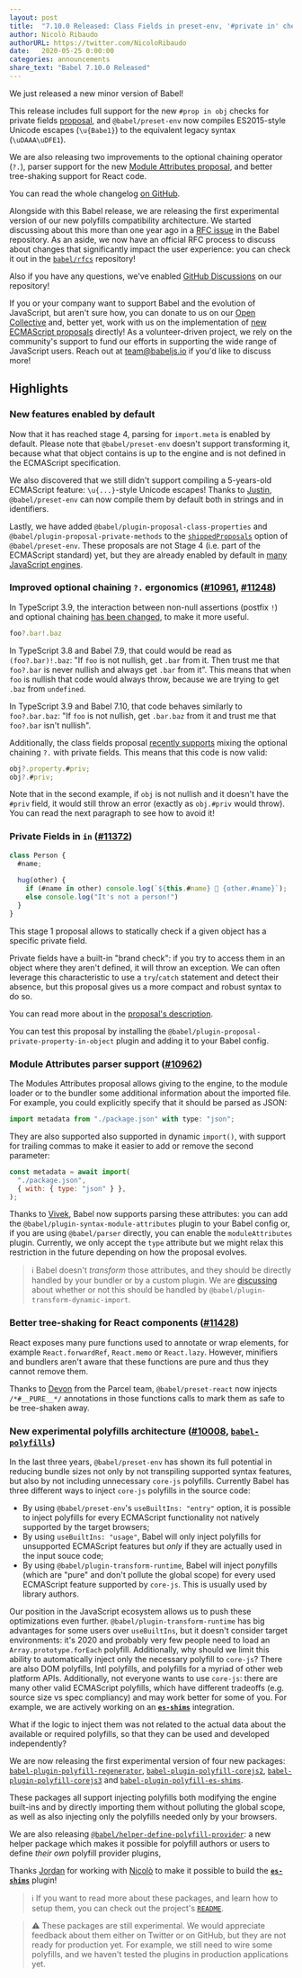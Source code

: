 ```yaml
---
layout: post
title:  "7.10.0 Released: Class Fields in preset-env, '#private in' checks and better React three-shaking"
author: Nicolò Ribaudo
authorURL: https://twitter.com/NicoloRibaudo
date:   2020-05-25 0:00:00
categories: announcements
share_text: "Babel 7.10.0 Released"
---
```


We just released a new minor version of Babel!

This release includes full support for the new `#prop in obj` checks for private fields [proposal](https://github.com/tc39/proposal-private-fields-in-in), and `@babel/preset-env` now compiles ES2015-style Unicode escapes (`\u{Babe1}`) to the equivalent legacy syntax (`\uDAAA\uDFE1`).

We are also releasing two improvements to the optional chaining operator (`?.`), parser support for the new [Module Attributes proposal](https://github.com/tc39/proposal-module-attributes), and better tree-shaking support for React code.

You can read the whole changelog [on GitHub](https://github.com/babel/babel/releases/tag/v7.10.0).

<!-- truncate -->

Alongside with this Babel release, we are releasing the first experimental version of our new polyfills compatibility architecture. We started discussing about this more than one year ago in a [RFC issue](https://github.com/babel/babel/issues/10008) in the Babel repository. As an aside, we now have an official RFC process to discuss about changes that significantly impact the user experience: you can check it out in the [`babel/rfcs`](https://github.com/babel/rfcs) repository!

Also if you have any questions, we've enabled [GitHub Discussions](https://github.com/babel/babel/discussions) on our repository!

If you or your company want to support Babel and the evolution of JavaScript, but aren't sure how, you can donate to us on our [Open Collective](https://opencollective.com/babel) and, better yet, work with us on the implementation of [new ECMAScript proposals](https://github.com/babel/proposals) directly! As a volunteer-driven project, we rely on the community's support to fund our efforts in supporting the wide range of JavaScript users. Reach out at [team@babeljs.io](mailto:team@babeljs.io) if you'd like to discuss more!

## Highlights

### New features enabled by default

Now that it has reached stage 4, parsing for `import.meta` is enabled by default. Please note that `@babel/preset-env` doesn't support transforming it, because what that object contains is up to the engine and is not defined in the ECMAScript specification.

We also discovered that we still didn't support compiling a 5-years-old ECMAScript feature: `\u{...}`-style Unicode escapes! Thanks to [Justin](https://github.com/jridgewell), `@babel/preset-env` can now compile them by default both in strings and in identifiers.

Lastly, we have added `@babel/plugin-proposal-class-properties` and `@babel/plugin-proposal-private-methods` to the [`shippedProposals`](https://babeljs.io/docs/en/babel-preset-env#shippedproposals) option of `@babel/preset-env`. These proposals are not Stage 4 (i.e. part of the ECMAScript standard) yet, but they are already enabled by default in [many JavaScript engines](https://github.com/tc39/proposal-class-fields#implementations).

### Improved optional chaining `?.` ergonomics ([#10961](https://github.com/babel/babel/pull/10961), [#11248](https://github.com/babel/babel/pull/11248))

In TypeScript 3.9, the interaction between non-null assertions (postfix `!`) and optional chaining [has been changed](https://www.typescriptlang.org/docs/handbook/release-notes/typescript-3-9.html#parsing-differences-in-optional-chaining-and-non-null-assertions), to make it more useful.

```ts
foo?.bar!.baz
```

In TypeScript 3.8 and Babel 7.9, that could would be read as `(foo?.bar)!.baz`: "If `foo` is not nullish, get `.bar` from it. Then trust me that `foo?.bar` is never nullish and always get `.bar` from it". This means that when `foo` is nullish that code would always throw, because we are trying to get `.baz` from `undefined`.

In TypeScript 3.9 and Babel 7.10, that code behaves similarly to `foo?.bar.baz`: "If `foo` is not nullish, get `.bar.baz` from it and trust me that `foo?.bar` isn't nullish".

Additionally, the class fields proposal [recently supports](https://github.com/tc39/proposal-class-fields/pull/301) mixing the optional chaining `?.` with private fields. This means that this code is now valid:

```js
obj?.property.#priv;
obj?.#priv;
```

Note that in the second example, if `obj` is not nullish and it doesn't have the `#priv` field, it would still throw an error (exactly as `obj.#priv` would throw). You can read the next paragraph to see how to avoid it!

### Private Fields in `in` ([#11372](https://github.com/babel/babel/pull/11372))

```js
class Person {
  #name;
  
  hug(other) {
    if (#name in other) console.log(`${this.#name} 🤗 {other.#name}`);
    else console.log("It's not a person!")
  }
}
```

This stage 1 proposal allows to statically check if a given object has a specific private field.

Private fields have a built-in "brand check": if you try to access them in an object where they aren't defined, it will throw an exception. We can often leverage this characteristic to use a `try`/`catch` statement and detect their absence, but this proposal gives us a more compact and robust syntax to do so.

You can read more about in the [proposal's description](https://github.com/tc39/proposal-private-fields-in-in/blob/master/README.md).

You can test this proposal by installing the `@babel/plugin-proposal-private-property-in-object` plugin and adding it to your Babel config.

### Module Attributes parser support ([#10962](https://github.com/babel/babel/pull/10962))

The Modules Attributes proposal allows giving to the engine, to the module loader or to the bundler some additional information about the imported file. For example, you could explicitly specify that it should be parsed as JSON:

```js
import metadata from "./package.json" with type: "json";
```

They are also supported also supported in dynamic `import()`, with support for trailing commas to make it easier to add or remove the second parameter:
```js
const metadata = await import(
  "./package.json",
  { with: { type: "json" } },
);
```

Thanks to [Vivek](https://twitter.com/VivekNayyar09/), Babel now supports parsing these attributes: you can add the `@babel/plugin-syntax-module-attributes` plugin to your Babel config or, if you are using `@babel/parser` directly, you can enable the `moduleAttributes` plugin. Currently, we only accept the `type` attribute but we might relax this restriction in the future depending on how the proposal evolves.

> ℹ️ Babel doesn't _transform_ those attributes, and they should be directly handled by your bundler or by a custom plugin. We are [discussing](https://github.com/airbnb/babel-plugin-dynamic-import-node/issues/92) about whether or not this should be handled by `@babel/plugin-transform-dynamic-import`.

### Better tree-shaking for React components ([#11428](https://github.com/babel/babel/pull/11428))

React exposes many pure functions used to annotate or wrap elements, for example `React.forwardRef`, `React.memo` or `React.lazy`. However, minifiers and bundlers aren't aware that these functions are pure and thus they cannot remove them.

Thanks to [Devon](https://twitter.com/devongovett) from the Parcel team, `@babel/preset-react` now injects `/*#__PURE__*/` annotations in those functions calls to mark them as safe to be tree-shaken away.

### New experimental polyfills architecture ([#10008](https://github.com/babel/babel/issues/10008), [`babel-polyfills`](https://github.com/babel/babel-polyfills))

In the last three years, `@babel/preset-env` has shown its full potential in reducing bundle sizes not only by not transpiling supported syntax features, but also by not including unnecessary `core-js` polyfills.
Currently Babel has three different ways to inject `core-js` polyfills in the source code:
- By using `@babel/preset-env`'s `useBuiltIns: "entry"` option, it is possible to inject polyfills for every ECMAScript functionality not natively supported by the target browsers;
- By using `useBuiltIns: "usage"`, Babel will only inject polyfills for unsupported ECMAScript features but _only_ if they are actually used in the input souce code;
- By using `@babel/plugin-transform-runtime`, Babel will inject po<i>n</i>yfills (which are "pure" and don't pollute the global scope) for every used ECMAScript feature supported by `core-js`. This is usually used by library authors.

Our position in the JavaScript ecosystem allows us to push these optimizations even further. `@babel/plugin-transform-runtime` has big advantages for some users over `useBuiltIns`, but it doesn't consider target environments: it's 2020 and probably very few people need to load an `Array.prototype.forEach` polyfill.
Additionally, why should we limit this ability to automatically inject only the necessary polyfill to `core-js`? There are also DOM polyfills, Intl polyfills, and polyfills for a myriad of other web platform APIs. Additionally, not everyone wants to use `core-js`: there are many other valid ECMAScript polyfills, which have different tradeoffs (e.g. source size vs spec compliancy) and may work better for some of you. For example, we are actively working on an [**`es-shims`**](https://github.com/es-shims/) integration.

What if the logic to inject them was not related to the actual data about the available or required polyfills, so that they can be used and developed independently?

We are now releasing the first experimental version of four new packages: [`babel-plugin-polyfill-regenerator`](https://github.com/babel/babel-polyfills/blob/master/packages/babel-plugin-polyfill-regenerator/README.md), [`babel-plugin-polyfill-corejs2`](https://github.com/babel/babel-polyfills/blob/master/packages/babel-plugin-polyfill-corejs2/README.md), [`babel-plugin-polyfill-corejs3`](https://github.com/babel/babel-polyfills/blob/master/packages/babel-plugin-polyfill-corejs3/README.md) and [`babel-plugin-polyfill-es-shims`](https://github.com/babel/babel-polyfills/blob/master/packages/babel-plugin-polyfill-es-shims/README.md).

These packages all support injecting polyfills both modifying the engine built-ins and by directly importing them without polluting the global scope, as well as also injecting only the polyfills needed only by your browsers.

We are also releasing [`@babel/helper-define-polyfill-provider`](https://github.com/babel/babel-polyfills/blob/master/packages/babel-helper-define-polyfill-provider/README.md): a new helper package which makes it possible for polyfill authors or users to define _their own_ polyfill provider plugins, 

Thanks [Jordan](https://twitter.com/ljharb) for working with [Nicolò](https://twitter.com/NicoloRibaudo) to make it possible to build the [**`es-shims`**](https://github.com/es-shims/) plugin!

> ℹ️ If you want to read more about these packages, and learn how to setup them, you can check out the project's [`README`](https://github.com/babel/babel-polyfills/blob/master/README.md).

> ⚠️ These packages are still experimental. We would appreciate feedback about them either on Twitter or on GitHub, but they are not ready for production yet. For example, we still need to wire some polyfills, and we haven't tested the plugins in production applications yet.
